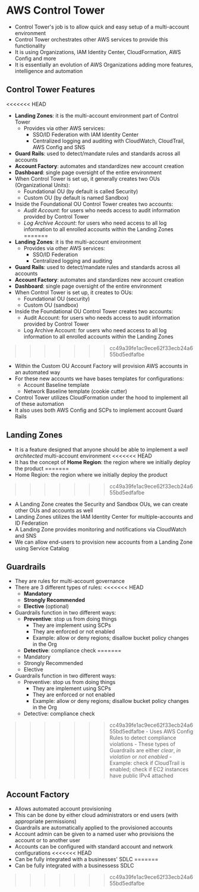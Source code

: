 # AWS Control Tower

- Control Tower's job is to allow quick and easy setup of a multi-account environment
- Control Tower orchestrates other AWS services to provide this functionality
- It is using Organizations, IAM Identity Center, CloudFormation, AWS Config and more
- It is essentially an evolution of AWS Organizations adding more features, intelligence and automation

## Control Tower Features

<<<<<<< HEAD
- **Landing Zones**: it is the multi-account environment part of Control Tower
    - Provides via other AWS services:
        - SSO/ID Federation with IAM Identity Center
        - Centralized logging and auditing with CloudWatch, CloudTrail, AWS Config and SNS
- **Guard Rails**: used to detect/mandate rules and standards across all accounts
- **Account Factory**: automates and standardizes new account creation
- **Dashboard**: single page oversight of the entire environment
- When Control Tower is set up, it generally creates two OUs (Organizational Units):
    - Foundational OU (by default is called Security)
    - Custom OU (by default is named Sandbox)
- Inside the Foundational OU Control Tower creates two accounts:
    - *Audit Account*: for users who needs access to audit information provided by Control Tower
    - *Log Archive Account*: for users who need access to all log information to all enrolled accounts within the Landing Zones
=======
- **Landing Zones**: it is the multi-account environment
    - Provides via other AWS services:
        - SSO/ID Federation
        - Centralized logging and auditing
- **Guard Rails**: used to detect/mandate rules and standards across all accounts
- **Account Factory**: automates and standardizes new account creation
- **Dashboard**: single page oversight of the entire environment
- When Control Tower is set up, it creates to OUs:
    - Foundational OU (security)
    - Custom OU (sandbox)
- Inside the Foundational OU Control Tower creates two accounts:
    - Audit Account: for users who needs access to audit information provided by Control Tower
    - Log Archive Account: for users who need access to all log information to all enrolled accounts within the Landing Zones
>>>>>>> cc49a39fe1ac9ece62f33ecb24a655bd5edfafbe
- Within the Custom OU Account Factory will provision AWS accounts in an automated way
- For these new accounts we have bases templates for configurations:
    - Account Baseline template
    - Network Baseline template (cookie cutter)
- Control Tower utilizes CloudFormation under the hood to implement all of these automation
- It also uses both AWS Config and SCPs to implement account Guard Rails

## Landing Zones

- It is a feature designed that anyone should be able to implement a *well architected* multi-account environment
<<<<<<< HEAD
- It has the concept of **Home Region**: the region where we initially deploy the product
=======
- Home Region: the region where we initially deploy the product
>>>>>>> cc49a39fe1ac9ece62f33ecb24a655bd5edfafbe
- A Landing Zone creates the Security and Sandbox OUs, we can create other OUs and accounts as well
- Landing Zones utilizes the IAM Identity Center for multiple-accounts and ID Federation
- A Landing Zone provides monitoring and notifications via CloudWatch and SNS
- We can allow end-users to provision new accounts from a Landing Zone using Service Catalog

## Guardrails

- They are rules for multi-account governance
- There are 3 different types of rules:
<<<<<<< HEAD
    - **Mandatory**
    - **Strongly Recommended**
    - **Elective** (optional)
- Guardrails function in two different ways:
    - **Preventive**: stop us from doing things
        - They are implement using SCPs
        - They are enforced or not enabled
        - Example: allow or deny regions; disallow bucket policy changes in the Org
    - **Detective**: compliance check
=======
    - Mandatory
    - Strongly Recommended
    - Elective
- Guardrails function in two different ways:
    - Preventive: stop us from doing things
        - They are implement using SCPs
        - They are enforced or not enabled
        - Example: allow or deny regions; disallow bucket policy changes in the Org
    - Detective: compliance check
>>>>>>> cc49a39fe1ac9ece62f33ecb24a655bd5edfafbe
        - Uses AWS Config Rules to detect compliance violations
        - These types of Guardrails are either *clear*, *in violation* or *not enabled*
        - Example: check if CloudTrail is enabled; check if EC2 instances have public IPv4 attached

## Account Factory

- Allows automated account provisioning
- This can be done by either cloud administrators or end users (with appropriate permissions)
- Guardrails are automatically applied to the provisioned accounts
- Account admin can be given to a named user who provisions the account or to another user
- Accounts can be configured with standard account and network configurations
<<<<<<< HEAD
- Can be fully integrated with a businesses' SDLC
=======
- Can be fully integrated with a businessess SDLC
>>>>>>> cc49a39fe1ac9ece62f33ecb24a655bd5edfafbe
